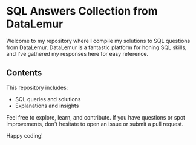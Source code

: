 # SQL Answers Collection from DataLemur

Welcome to my repository where I compile my solutions to SQL questions from DataLemur. DataLemur is a fantastic platform for honing SQL skills, and I've gathered my responses here for easy reference.

## Contents

This repository includes:

- SQL queries and solutions
- Explanations and insights

Feel free to explore, learn, and contribute. If you have questions or spot improvements, don't hesitate to open an issue or submit a pull request.

Happy coding!
